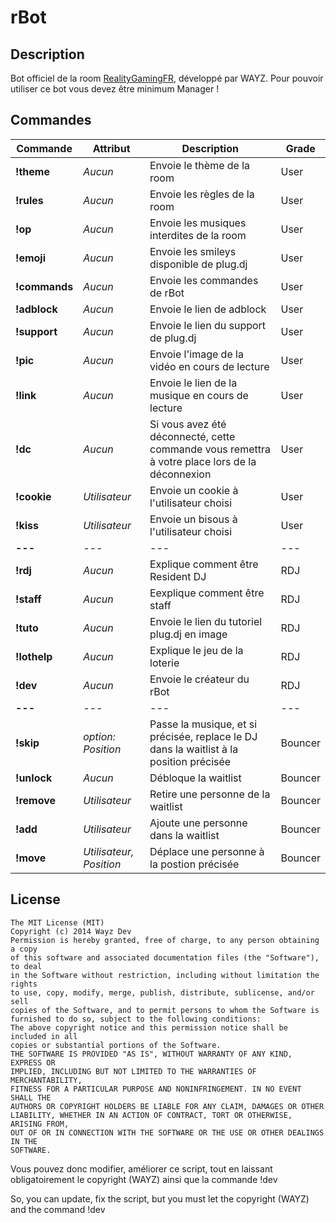 rBot
====

Description
----

Bot officiel de la room [RealityGamingFR](https://plug.dj/realitygaming), développé par WAYZ. Pour pouvoir utiliser ce bot vous devez être minimum Manager !

Commandes
----

Commande          | Attribut          | Description | Grade
----------------- | ----------------- | ----------- | ------
__!theme__ | _Aucun_ | Envoie le thème de la room | User
__!rules__ | _Aucun_ | Envoie les règles de la room | User
__!op__ | _Aucun_ | Envoie les musiques interdites de la room | User
__!emoji__ | _Aucun_ | Envoie les smileys disponible de plug.dj | User
__!commands__ | _Aucun_ | Envoie les commandes de rBot | User
__!adblock__ | _Aucun_ | Envoie le lien de adblock | User
__!support__| _Aucun_ | Envoie le lien du support de plug.dj | User
__!pic__ | _Aucun_ | Envoie l'image de la vidéo en cours de lecture | User
__!link__ | _Aucun_ | Envoie le lien de la musique en cours de lecture | User
__!dc__ | _Aucun_ | Si vous avez été déconnecté, cette commande vous remettra à votre place lors de la déconnexion | User
__!cookie__ | _Utilisateur_ | Envoie un cookie à l'utilisateur choisi | User
__!kiss__ | _Utilisateur_ | Envoie un bisous à l'utilisateur choisi | User
__---__ | _---_ | --- | ---
__!rdj__ | _Aucun_ | Explique comment être Resident DJ | RDJ
__!staff__ | _Aucun_ | Eexplique comment être staff | RDJ
__!tuto__| _Aucun_ | Envoie le lien du tutoriel plug.dj en image | RDJ
__!lothelp__| _Aucun_ | Explique le jeu de la loterie | RDJ
__!dev__ | _Aucun_ | Envoie le créateur du rBot | RDJ
__---__ | _---_ | --- | ---
__!skip__ | _option: Position_ | Passe la musique, et si précisée, replace le DJ dans la waitlist à la position précisée | Bouncer
__!unlock__ | _Aucun_ | Débloque la waitlist | Bouncer
__!remove__ | _Utilisateur_ | Retire une personne de la waitlist | Bouncer
__!add__ | _Utilisateur_ | Ajoute une personne dans la waitlist | Bouncer
__!move__ | _Utilisateur, Position_ | Déplace une personne à la postion précisée | Bouncer

License
----

```
The MIT License (MIT)
Copyright (c) 2014 Wayz Dev
Permission is hereby granted, free of charge, to any person obtaining a copy
of this software and associated documentation files (the "Software"), to deal
in the Software without restriction, including without limitation the rights
to use, copy, modify, merge, publish, distribute, sublicense, and/or sell
copies of the Software, and to permit persons to whom the Software is
furnished to do so, subject to the following conditions:
The above copyright notice and this permission notice shall be included in all
copies or substantial portions of the Software.
THE SOFTWARE IS PROVIDED "AS IS", WITHOUT WARRANTY OF ANY KIND, EXPRESS OR
IMPLIED, INCLUDING BUT NOT LIMITED TO THE WARRANTIES OF MERCHANTABILITY,
FITNESS FOR A PARTICULAR PURPOSE AND NONINFRINGEMENT. IN NO EVENT SHALL THE
AUTHORS OR COPYRIGHT HOLDERS BE LIABLE FOR ANY CLAIM, DAMAGES OR OTHER
LIABILITY, WHETHER IN AN ACTION OF CONTRACT, TORT OR OTHERWISE, ARISING FROM,
OUT OF OR IN CONNECTION WITH THE SOFTWARE OR THE USE OR OTHER DEALINGS IN THE
SOFTWARE.
```

Vous pouvez donc modifier, améliorer ce script, tout en laissant obligatoirement le copyright (WAYZ) ainsi que la commande !dev

So, you can update, fix the script, but you must let the copyright (WAYZ) and the command !dev
